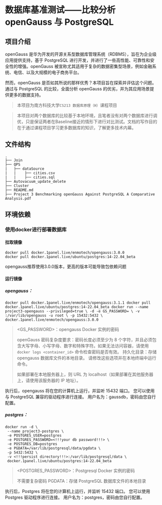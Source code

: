 # 数据库基准测试——比较分析openGauss 与 PostgreSQL

## 项目介绍

openGauss 是华为开发的开源关系型数据库管理系统（RDBMS），旨在为企业级应用提供支持，基于 PostgreSQL 进行开发，并进行了一些高性能、可靠性和安全性的增强。openGauss 被宣称尤其适用于复杂的数据密集型场景，例如金融系统、电信、以及大规模的电子商务平台。

然而，openGauss 是否如其所说的那样优秀？本项目旨在探索并评估这个问题。通过与 PostgreSQL 的比较，全面分析 openGauss 的优劣，并为其应用场景提供更多的数据支持。

> 本项目为南方科技大学`CS213 数据库原理（H）`课程项目

> 本项目对两个数据库的比较基于本地环境，且笔者没有对两个数据库进行调优，只是保证两者在Baseline接近的情形下进行对比测试。文档的写作目的在于通过课程项目学习更多数据库的知识，了解更多技术内幕。

## 文件结构

```
.
├──	Join
├──	QPS
|   ├── dataSource
|   |    ├── cities.csv
|   |    ├── cities.sql
├──	Autovacuum_update_delete
├── Cluster
├── README.md
├── Project 3 Benchmarking openGauss Against PostgreSQL A Comparative Analysis.pdf
```

## 环境依赖

### 使用docker进行部署数据库

#### 拉取镜像

```shell
docker pull docker.1panel.live/enmotech/opengauss:3.0.0
docker pull docker.1panel.live/ubuntu/postgres:14-22.04_beta
```

opengauss推荐使用3.0.0版本，更高的版本可能导致包依赖问题

#### 运行镜像

##### opengauss：

```shell
docker pull docker.1panel.live/enmotech/opengauss:3.1.1 docker pull docker.1panel.live/ubuntu/postgres:14-22.04_beta docker run --name project3-opengauss --privileged=true \ -d -e GS_PASSWORD= \ -v :/var/lib/opengauss -u root \ -p 15432:5432 \ docker.1panel.live/enmotech/opengauss:3.0.0
```

>  <GS_PASSWORD>：opengauss Docker 实例的密码
>
> openGauss 密码复杂度要求：密码长度必须至少为 8 个字符，并且必须包含大写字母、小写字母、数字和特殊字符。如果无法访问容器，请使用 `docker logs <container_id>` 命令检查密码是否有效。
> 持久化目录：存储 opengauss 数据库文件的本地目录。
> 请修改这些选项并在本地终端中运行命令。
>
> 如果部署在本地服务器上，则 URL 为 localhost（如果部署在其他服务器上，请使用该服务器的 IP 地址）。

执行后，opengauss 将在您的计算机上运行，并监听 15432 端口。
您可以使用与 PostgreSQL 兼容的驱动程序进行连接。
用户名为：gaussdb，密码由您自行配置。



##### postgres：

```shell
docker run -d \
 --name project3-postgres \
 -e POSTGRES_USER=postgres
 -e POSTGRES_PASSWORD=<!!!your db password!!!> \
 -e POSTGRES_DB=postgres
 -e PGDATA=/var/lib/postgresql/data/pgdata \
 -p 5432:5432 \
 -v <!!!persist directory!!!>:/var/lib/postgresql/data \
 docker.1panel.live/ubuntu/postgres:14-22.04_beta
```

>  <POSTGRES_PASSWORD>：Postgresql Docker 实例的密码
>
>  不需要复杂密码
>  PGDATA：存储 PostgreSQL 数据库文件的本地目录

 执行后，Postgres 将在您的计算机上运行，并监听 15432 端口。
 您可以使用 Postgres 驱动程序进行连接。
 用户名为：postgres，密码由您自行配置。

